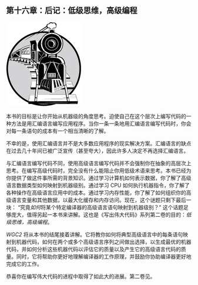 ## 第十六章：后记：低级思维，高级编程

![Image](img/comm1.jpg)

本书的目标是让你开始从机器级的角度思考。迫使自己在这个层次上编写代码的一种方法是用汇编语言编写应用程序。当你一条一条地用汇编语言编写代码时，你会对每一条语句的成本有一个相当清晰的了解。

不幸的是，使用汇编语言并不是大多数应用程序的现实解决方案。汇编语言的缺点在过去几十年间已被广泛宣传（甚至夸大），因此许多人决定不再选择汇编语言。

与汇编语言编写代码不同，使用高级语言编写代码并不会强制你在抽象的高层次上思考。在编写高级代码时，完全没有什么能阻止你用低级术语来思考。本书已经为你提供了做这件事所需的背景知识。通过学习计算机如何表示数据，你了解了高级语言数据类型如何映射到机器级别。通过学习 CPU 如何执行机器指令，你了解了各种操作在高级语言应用中的成本。通过学习内存性能，你了解了如何组织你的高级语言变量和其他数据，以最大化缓存和内存访问。现在，这个谜题只剩下最后一块： “究竟*如何*将某个特定编译器的高级语言语句映射到机器级别？” 这个话题足够庞大，值得另起一本书来讲解。这也是《写出伟大代码》系列第二卷的目的：*低级思维，高级编程*。

*WGC2* 将从本书的结尾接着讲解。它将教你如何将典型高级语言中的每条语句映射到机器代码，如何在两个或多个高级语言序列之间做出选择，以生成最优的机器代码，并如何分析这些机器代码以评估它的质量以及产生它的高级语言代码的质量。同时，它将帮助你更好地理解编译器的工作原理，并鼓励你协助编译器更好地完成它的工作。

恭喜你在编写伟大代码的进程中取得了如此大的进展。第二卷见。
